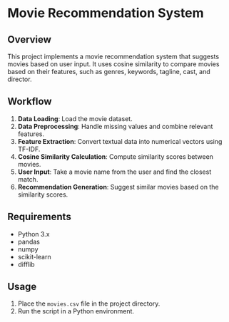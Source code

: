 # Movie Recommendation System

## Overview
This project implements a movie recommendation system that suggests movies based on user input. It uses cosine similarity to compare movies based on their features, such as genres, keywords, tagline, cast, and director.

## Workflow
1. **Data Loading**: Load the movie dataset.
2. **Data Preprocessing**: Handle missing values and combine relevant features.
3. **Feature Extraction**: Convert textual data into numerical vectors using TF-IDF.
4. **Cosine Similarity Calculation**: Compute similarity scores between movies.
5. **User Input**: Take a movie name from the user and find the closest match.
6. **Recommendation Generation**: Suggest similar movies based on the similarity scores.

## Requirements
- Python 3.x
- pandas
- numpy
- scikit-learn
- difflib

## Usage
1. Place the `movies.csv` file in the project directory.
2. Run the script in a Python environment.

